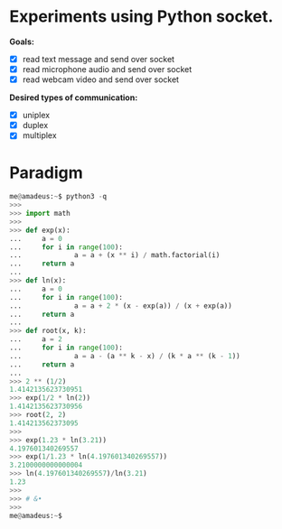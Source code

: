 # Experiments using Python socket.

**Goals:**  
- [x] read text message and send over socket
- [x] read microphone audio and send over socket  
- [x] read webcam video and send over socket  

**Desired types of communication:**  
- [x] uniplex  
- [x] duplex  
- [x] multiplex  

# Paradigm

```Python
me@amadeus:~$ python3 -q
>>> 
>>> import math
>>> 
>>> def exp(x):
...     a = 0
...     for i in range(100):
...             a = a + (x ** i) / math.factorial(i)
...     return a
... 
>>> def ln(x):
...     a = 0
...     for i in range(100):
...             a = a + 2 * (x - exp(a)) / (x + exp(a))
...     return a
... 
>>> def root(x, k):
...     a = 2
...     for i in range(100):
...             a = a - (a ** k - x) / (k * a ** (k - 1))
...     return a
... 
>>> 2 ** (1/2)
1.4142135623730951
>>> exp(1/2 * ln(2))
1.4142135623730956
>>> root(2, 2)
1.414213562373095
>>> 
>>> exp(1.23 * ln(3.21))
4.197601340269557
>>> exp(1/1.23 * ln(4.197601340269557))
3.2100000000000004
>>> ln(4.197601340269557)/ln(3.21)
1.23
>>> 
>>> # &•
>>> 
me@amadeus:~$ 
```